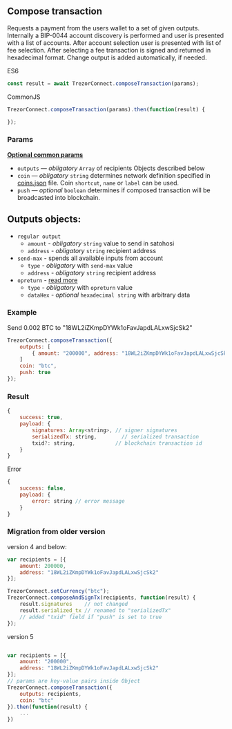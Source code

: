 ## Compose transaction

Requests a payment from the users wallet to a set of given outputs. Internally a BIP-0044 account
discovery is performed and user is presented with a list of accounts. After account selection user is presented with list of fee selection. After selecting a fee transaction is signed and returned in hexadecimal format.
Change output is added automatically, if needed.

ES6
```javascript
const result = await TrezorConnect.composeTransaction(params);
```

CommonJS
```javascript
TrezorConnect.composeTransaction(params).then(function(result) {

});
```

### Params
[****Optional common params****](commonParams.md)
* `outputs` — *obligatory* `Array` of recipients Objects described below
* `coin` — *obligatory* `string` determines network definition specified in [coins.json](../../src/data/coins.json) file. Coin `shortcut`, `name` or `label` can be used.
* `push` — *optional* `boolean` determines if composed transaction will be broadcasted into blockchain.

## Outputs objects:
* `regular output`
    - `amount` - *obligatory* `string` value to send in satohosi
    - `address` - *obligatory* `string` recipient address
* `send-max` - spends all available inputs from account
    - `type` - *obligatory* with `send-max` value
    - `address` - *obligatory* `string` recipient address
* `opreturn` - [read more](https://wiki.trezor.io/OP_RETURN)
    - `type` - *obligatory* with `opreturn` value
    - `dataHex` - *optional* `hexadecimal string` with arbitrary data

### Example
Send 0.002 BTC to "18WL2iZKmpDYWk1oFavJapdLALxwSjcSk2"
```javascript
TrezorConnect.composeTransaction({
    outputs: [
        { amount: "200000", address: "18WL2iZKmpDYWk1oFavJapdLALxwSjcSk2" }
    ]
    coin: "btc",
    push: true
});
```

### Result
```javascript
{
    success: true,
    payload: {
        signatures: Array<string>, // signer signatures
        serializedTx: string,        // serialized transaction 
        txid?: string,             // blockchain transaction id
    }
}
```

Error
```javascript
{
    success: false,
    payload: {
        error: string // error message
    }
}
```

### Migration from older version

version 4 and below:
```javascript
var recipients = [{
    amount: 200000,
    address: "18WL2iZKmpDYWk1oFavJapdLALxwSjcSk2"
}];

TrezorConnect.setCurrency("btc");
TrezorConnect.composeAndSignTx(recipients, function(result) {
    result.signatures    // not changed
    result.serialized_tx // renamed to "serializedTx"
    // added "txid" field if "push" is set to true
});
```
version 5
```javascript

var recipients = [{
    amount: "200000",
    address: "18WL2iZKmpDYWk1oFavJapdLALxwSjcSk2"
}];
// params are key-value pairs inside Object
TrezorConnect.composeTransaction({ 
    outputs: recipients,
    coin: "btc"
}).then(function(result) {
    ...
})
```
